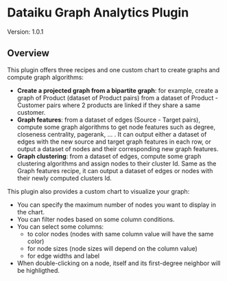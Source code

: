 # Dataiku Graph Analytics Plugin

Version: 1.0.1

## Overview

This plugin offers three recipes and one custom chart to create graphs and compute graph algorithms:


* **Create a projected graph from a bipartite graph**: for example, create a graph of Product (dataset of Product pairs) from a dataset of Product - Customer pairs where 2 products are linked if they share a same customer.
* **Graph features**: from a dataset of edges (Source - Target pairs), compute some graph algorithms to get node features such as degree, closeness centrality, pagerank, ... . It can output either a dataset of edges with the new source and target graph features in each row, or output a dataset of nodes and their corresponding new graph features.
* **Graph clustering**: from a dataset of edges, compute some graph clustering algorithms and assign nodes to their cluster Id. Same as the Graph features recipe, it can output a dataset of edges or nodes with their newly computed clusters Id.

This plugin also provides a custom chart to visualize your graph:
* You can specify the maximum number of nodes you want to display in the chart.
* You can filter nodes based on some column conditions.
* You can select some columns:
    * to color nodes (nodes with same column value will have the same color)
    * for node sizes (node sizes will depend on the column value)
    * for edge widths and label
* When double-clicking on a node, itself and its first-degree neighbor will be highligthed.


